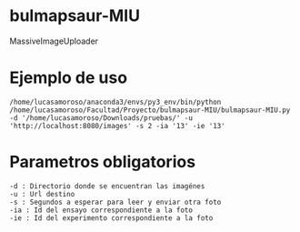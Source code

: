 # bulmapsaur-MIU
MassiveImageUploader

# Ejemplo de uso 

 ```
 /home/lucasamoroso/anaconda3/envs/py3_env/bin/python /home/lucasamoroso/Facultad/Proyecto/bulmapsaur-MIU/bulmapsaur-MIU.py -d '/home/lucasamoroso/Downloads/pruebas/' -u 'http://localhost:8080/images' -s 2 -ia '13' -ie '13' 
 ```
 
 # Parametros obligatorios
 
 ``` 
 -d : Directorio donde se encuentran las imagénes
 -u : Url destino
 -s : Segundos a esperar para leer y enviar otra foto
 -ia : Id del ensayo correspondiente a la foto
 -ie : Id del experimento correspondiente a la foto
 ```
